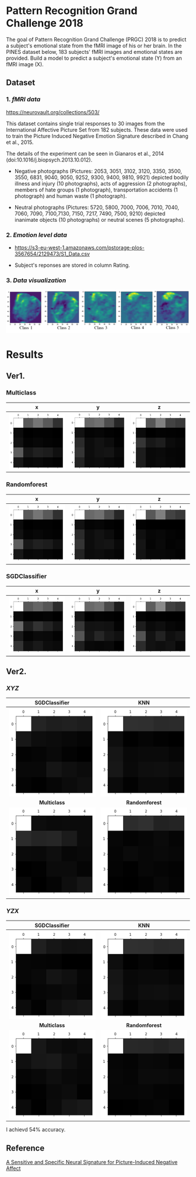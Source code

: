 # Pattern Recognition Grand Challenge 2018 
The goal of Pattern Recognition Grand Challenge (PRGC) 2018 is to predict a subject's emotional state from the fMRI image of his or her brain. In the PINES dataset below, 183 subjects' fMRI images and emotional states are provided. Build a model to predict a subject's emotional state (Y) from an fMRI image (X).

Dataset
----------------------------------------------------------
### 1. *fMRI data*
<https://neurovault.org/collections/503/>

This dataset contains single trial responses to 30 images from the International Affective Picture Set from 182 subjects. These data were used to train the Picture Induced Negative Emotion Signature described in Chang et al., 2015.

The details of the experiment can be seen in Gianaros et al., 2014 (doi:10.1016/j.biopsych.2013.10.012).

- Negative photographs (Pictures: 2053, 3051, 3102, 3120, 3350, 3500, 3550, 6831, 9040, 9050, 9252, 9300, 9400, 9810, 9921) depicted bodily illness and injury (10 photographs), acts of aggression (2 photographs), members of hate groups (1 photograph), transportation accidents (1 photograph) and human waste (1 photograph).

- Neutral photographs (Pictures: 5720, 5800, 7000, 7006, 7010, 7040, 7060, 7090, 7100,7130, 7150, 7217, 7490, 7500, 9210) depicted inanimate objects (10 photographs) or neutral scenes (5 photographs).

### 2. *Emotion level data*
- <https://s3-eu-west-1.amazonaws.com/pstorage-plos-3567654/2129473/S1_Data.csv>

- Subject's reponses are stored in column Rating.

### 3. *Data visualization*
![dataset](/img/class_img.png)

Results
========================================================================
Ver1.
---------------------------------------------------------------------
### Multiclass
| x | y | z |
| :----------: | :----------: | :----------: |
| ![multi_x](/img/ver1/result_multi_x.png) | ![multi_y](/img/ver1/result_multi_y.png) | ![multi_z](/img/ver1/result_multi_z.png) |

### Randomforest
| x | y | z |
| :----------: | :----------: | :----------: |
| ![random_x](/img/ver1/result_random_x.png) | ![random_y](/img/ver1/result_random_y.png) | ![random_z](/img/ver1/result_random_z.png) |

### SGDClassifier
| x | y | z |
| :----------: | :----------: | :----------: |
| ![sgd_x](/img/ver1/result_sgd_x.png) | ![sgd_y](/img/ver1/result_sgd_y.png) | ![sgd_z](/img/ver1/result_sgd_z.png) |

Ver2.
---------------------------------------------------------------------
### *XYZ*
| **SGDClassifier** | **KNN** |
| :----------: | :----------: |
| ![sgd](/img/ver2/xyz/bbox_SGD.png) | ![KNN](/img/ver2/xyz/bbox_knn.png) |
| **Multiclass** | **Randomforest** |
| ![multi](/img/ver2/xyz/bbox_multiclass.png) | ![random](/img/ver2/xyz/bbox_randomforest.png) |

### *YZX*
| **SGDClassifier** | **KNN** |
| :----------: | :----------: |
| ![sgd](/img/ver2/yzx/bbox_sgd.png) | ![KNN](/img/ver2/yzx/bbox_knn.png) |
| **Multiclass** | **Randomforest** |
| ![multi](/img/ver2/yzx/bbox_multi.png) | ![random](/img/ver2/yzx/bbox_random.png) |

I achievd 54% accuracy. 

Reference
--------------------------------------------------------------------------
[A Sensitive and Specific Neural Signature for Picture-Induced Negative Affect](http://journals.plos.org/plosbiology/article?id=10.1371/journal.pbio.1002180)

